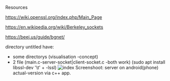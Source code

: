 Resources

https://wiki.openssl.org/index.php/Main_Page

https://en.wikipedia.org/wiki/Berkeley_sockets

https://beej.us/guide/bgnet/


directory untitled have:

- some directorys (visualisation -concept)
- 2 file (main.c-server-socket|client-socket.c -both work)                                                 (sudo apt install libssl-dev  '\t'   +     -lssl)
![index](https://user-images.githubusercontent.com/61930048/180928565-cba01fe0-7f3d-4360-9b65-19afafc366ca.jpeg)
Screenshoot: server on android(phone) actual-version via c++ app.
